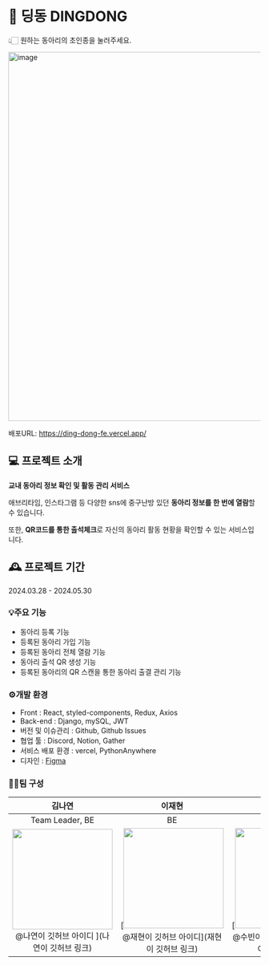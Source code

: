 # 🔔 딩동 DINGDONG
👆🏻 원하는 동아리의 초인종을 눌러주세요. 

<img width="736" alt="image" src="https://github.com/user-attachments/assets/9217c7c8-7cd1-465b-9ce7-83e581bcb768" />

배포URL: https://ding-dong-fe.vercel.app/
## 💻 프로젝트 소개 
**교내 동아리 정보 확인 및 활동 관리 서비스**

애브리타임, 인스타그램 등 다양한 sns에 중구난방 있던 **동아리 정보를 한 번에 열람**할 수 있습니다.

또한, **QR코드를 통한 출석체크**로 자신의 동아리 활동 현황을 확인할 수 있는 서비스입니다.
## 🕰️ 프로젝트 기간
2024.03.28 - 2024.05.30

### 💡주요 기능 
  - 동아리 등록 기능
  - 등록된 동아리 가입 기능
  - 등록된 동아리 전체 열람 기능
  - 동아리 출석 QR 생성 기능
  - 등록된 동아리의 QR 스캔을 통한 동아리 출결 관리 기능
### ⚙️개발 환경 
- Front :  React, styled-components, Redux, Axios
- Back-end : Django, mySQL, JWT
- 버전 및 이슈관리 : Github, Github Issues
- 협업 툴 : Discord, Notion, Gather
- 서비스 배포 환경 : vercel,  PythonAnywhere
- 디자인 : [Figma](https://www.figma.com/design/4w7b35efoDF54SNRfgpiLC/%EB%94%A9%EB%8F%99?t=cbksfSvmM11XHznK-0)
### 👫🏻팀 구성
<div align="center">

| **김나연** | **이재현** | **조수빈** | **김정주** | **이홍규** | **홍수지** |
| :------: |  :------: | :------: | :------: | :------: | :------: |
| Team Leader, BE |  BE | BE | FE | FF | FE |
| <img src="나연이사진" height=200 > <br/> @나연이 깃허브 아이디 ](나연이 깃허브 링크) |  [<img src="재현이 사진" height=200> <br/> @재현이 깃허브 아이디](재현이 깃허브 링크) | [<img src="수빈이사진" height=200> <br/> @수빈이 깃허브 아이디 ](수빈이 깃허브 링크) | [<img src="https://github.com/user-attachments/assets/103798ae-f186-4604-b473-76ce83f76f92" height=200 > <br/> @KimJJRoSY ](https://github.com/KimJJRoSY) | [<img src="홍규 사진" height=200> <br/> @largeredjade](홍규 깃허브 링크 ) | [<img src="수지 사진" height=200> <br/> @수지 깃허브 아이디](수지 깃허브 링크) | 


<div align="left">


